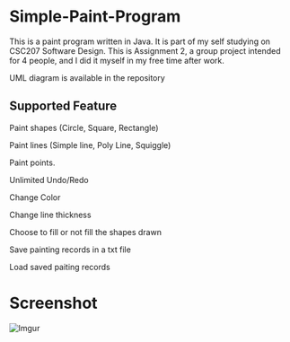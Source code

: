 # Simple-Paint-Program
This is a paint program written in Java. It is part of my self studying on CSC207 Software Design.
This is Assignment 2, a group project intended for 4 people, and I did it myself in my free time after work.

UML diagram is available in the repository

## Supported Feature
Paint shapes (Circle, Square, Rectangle)

Paint lines (Simple line, Poly Line, Squiggle)

Paint points.

Unlimited Undo/Redo

Change Color

Change line thickness

Choose to fill or not fill the shapes drawn

Save painting records in a txt file

Load saved paiting records

# Screenshot

![Imgur](https://i.imgur.com/nuDdDYp.png)
